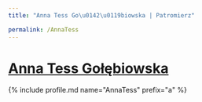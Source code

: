 ```yaml
---
title: "Anna Tess Go\u0142\u0119biowska | Patromierz"

permalink: /AnnaTess
---
```


# [Anna Tess Gołębiowska](https://patronite.pl/AnnaTess)

{% include profile.md name="AnnaTess" prefix="a" %}
